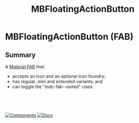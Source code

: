 ﻿---
uid: C.MBFloatingActionButton
title: MBFloatingActionButton
---
# MBFloatingActionButton (FAB)

## Summary

A [Material FAB](https://github.com/material-components/material-components-web/tree/v8.0.0/packages/mdc-fab#floating-action-buttons) that:

- accepts an icon and an optional icon foundry;
- has regular, mini and extended variants; and
- can toggle the "mdc-fab--exited" class.

&nbsp;

&nbsp;

[![Components](https://img.shields.io/static/v1?label=Components&message=Core&color=blue)](xref:A.CoreComponents)
[![Docs](https://img.shields.io/static/v1?label=API%20Documentation&message=MBFloatingActionButton&color=brightgreen)](xref:Material.Blazor.MBFloatingActionButton)
